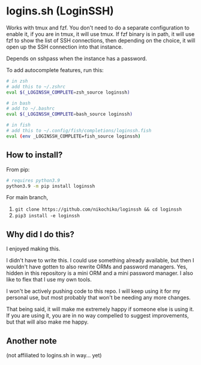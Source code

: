 # logins.sh (LoginSSH)

Works with tmux and fzf. You don't need to do a separate configuration to enable it, if you are in tmux,
it will use tmux. If fzf binary is in path, it will use fzf to show the list of SSH connections, then
depending on the choice, it will open up the SSH connection into that instance.

Depends on sshpass when the instance has a password.

To add autocomplete features, run this:

```sh
# in zsh
# add this to ~/.zshrc
eval $(_LOGINSSH_COMPLETE=zsh_source loginssh)

# in bash
# add to ~/.bashrc
eval $(_LOGINSSH_COMPLETE=bash_source loginssh)

# in fish
# add this to ~/.config/fish/completions/loginssh.fish
eval (env _LOGINSSH_COMPLETE=fish_source loginssh)
```

## How to install?

From pip:
```sh
# requires python3.9
python3.9 -m pip install loginssh
```

For main branch,

1. `git clone https://github.com/nikochiko/loginssh && cd loginssh`
1. `pip3 install -e loginssh`

## Why did I do this?
I enjoyed making this.

I didn't have to write this. I could use something already available, but then
I wouldn't have gotten to also rewrite ORMs and password managers. Yes, hidden in this repository is a
mini ORM and a mini password manager. I also like to flex that I use my own tools.   

I won't be actively pushing code to this repo. I will keep using it for my personal use,
but most probably that won't be needing any more changes.

That being said, it will make me extremely happy if someone else is using it. If you are using it, you are
in no way compelled to suggest improvements, but that will also make me happy.

## Another note
(not affiliated to logins.sh in way... yet)
